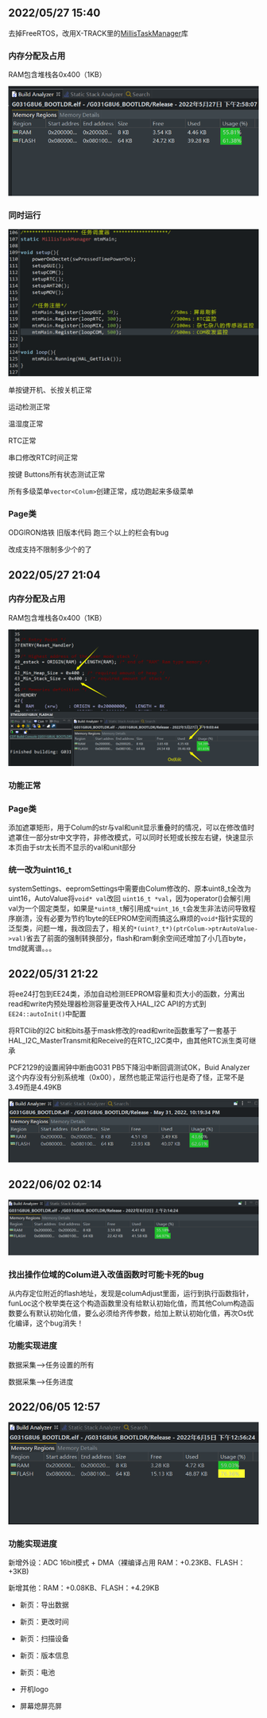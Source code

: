 ## 2022/05/27  15:40

去掉FreeRTOS，改用X-TRACK里的[MillisTaskManager](https://github.com/FASTSHIFT/X-TRACK/tree/main/Software/X-Track/Libraries/MillisTaskManager)库

### 内存分配及占用

RAM包含堆栈各0x400（1KB）

![2022-0527-1540-内存分配及占用_RAM包含堆栈各0x400（1KB）](2022-0527-1540-内存分配及占用_RAM包含堆栈各0x400（1KB）.png)

### 同时运行

![同时运行的任务](同时运行的任务.png)

单按键开机、长按关机正常

运动检测正常

温湿度正常

RTC正常

串口修改RTC时间正常

按键 Buttons所有状态测试正常

所有多级菜单`vector<Colum>`创建正常，成功跑起来多级菜单

### Page类

ODGIRON烙铁 旧版本代码 跑三个以上的栏会有bug

改成支持不限制多少个的了

## 2022/05/27  21:04

### 内存分配及占用

RAM包含堆栈各0x400（1KB）

![2022-0527-2104_内存分配及占用_RAM包含堆栈各0x400（1KB）](2022-0527-2104_内存分配及占用_RAM包含堆栈各0x400（1KB）.png)

### 功能正常

### Page类

添加遮罩矩形，用于Colum的str与val和unit显示重叠时的情况，可以在修改值时遮罩住一部分str中文字符，非修改模式，可以同时长短或长按左右键，快速显示本页由于str太长而不显示的val和unit部分

### 统一改为uint16_t

systemSettings、eepromSettings中需要由Colum修改的、原本uint8_t全改为uint16，AutoValue将`void* val`改回 `uint16_t *val`，因为operator()会解引用val为一个固定类型，如果是`*uint8_t`解引用成`*uint_16_t`会发生非法访问导致程序崩溃，没有必要为节约1byte的EEPROM空间而搞这么麻烦的`void*`指针实现的泛型类，问题一堆，我改回去了，相关的`*(uint?_t*)(ptrColum->ptrAutoValue->val)`省去了前面的强制转换部分，flash和ram剩余空间还增加了小几百byte，tmd就离谱。。。

## 2022/05/31 21:22

将ee24打包到EE24类，添加自动检测EEPROM容量和页大小的函数，分离出read和write内预处理器检测容量更改传入HAL_I2C API的方式到`EE24::autoInit()`中配置

将RTClib的I2C bit和bits基于mask修改的read和write函数重写了一套基于HAL_I2C_MasterTransmit和Receive的在RTC_I2C类中，由其他RTC派生类可继承

PCF2129的设置闹钟中断由G031 PB5下降沿中断回调测试OK，Buid Analyzer 这个内存没有分别系统堆（0x00），居然也能正常运行也是奇了怪，正常不是3.49而是4.49KB

![2022-0531-2222-内存分配及占用_RAM包含堆栈各0x400（1KB）](2022-0531-2222-内存分配及占用_RAM包含堆栈各0x400（1KB）.png)

## 2022/06/02 02:14

![2022-0602-0214-内存分配及占用_RAM包含堆栈各0x400（1KB）](2022-0602-0214-内存分配及占用_RAM包含堆栈各0x400（1KB）.png)

### 找出操作位域的Colum进入改值函数时可能卡死的bug

从内存定位附近的flash地址，发现是columAdjust里面，运行到执行函数指针，funLoc这个枚举类在这个构造函数里没有给默认初始化值，而其他Colum构造函数要么有默认初始化值，要么必须给齐传参数，给加上默认初始化值，再次Os优化编译，这个bug消失！

### 功能实现进度

数据采集-->任务设置的所有

数据采集-->任务进度

## 2022/06/05 12:57

![2022-0605-1256-内存分配及占用_RAM包含堆栈各0x400（1KB）](2022-0605-1256-内存分配及占用_RAM包含堆栈各0x400（1KB）.png)

### 功能实现进度

新增外设：ADC 16bit模式 + DMA（裸编译占用 RAM：+0.23KB、FLASH：+3KB)

新增其他：RAM：+0.08KB、FLASH：+4.29KB

- 新页：导出数据
- 新页：更改时间
- 新页：扫描设备

- 新页：版本信息

- 新页：电池

- 开机logo

- 屏幕熄屏亮屏
